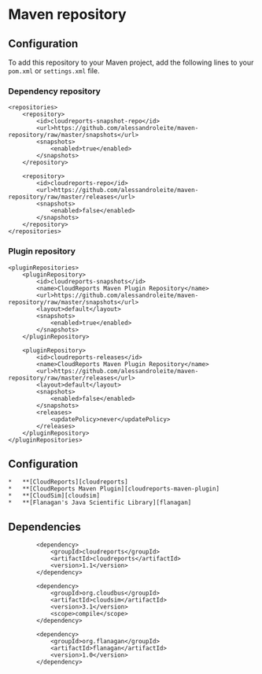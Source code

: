 Maven repository
================

Configuration
-------------

To add this repository to your Maven project, add the following lines to your `pom.xml` or `settings.xml` file.

### Dependency repository

	<repositories>
		<repository>
			<id>cloudreports-snapshot-repo</id>
			<url>https://github.com/alessandroleite/maven-repository/raw/master/snapshots</url>
			<snapshots>
				<enabled>true</enabled>
			</snapshots>
		</repository>

		<repository>
			<id>cloudreports-repo</id>
			<url>https://github.com/alessandroleite/maven-repository/raw/master/releases</url>
			<snapshots>
				<enabled>false</enabled>
			</snapshots>
		</repository>
	</repositories>
	
### Plugin repository

	<pluginRepositories>
		<pluginRepository>
			<id>cloudreports-snapshots</id>
			<name>CloudReports Maven Plugin Repository</name>
			<url>https://github.com/alessandroleite/maven-repository/raw/master/snapshots</url>
			<layout>default</layout>
			<snapshots>
				<enabled>true</enabled>
			</snapshots>
		</pluginRepository>

		<pluginRepository>
			<id>cloudreports-releases</id>
			<name>CloudReports Maven Plugin Repository</name>
			<url>https://github.com/alessandroleite/maven-repository/raw/master/releases</url>
			<layout>default</layout>
			<snapshots>
				<enabled>false</enabled>
			</snapshots>
			<releases>
				<updatePolicy>never</updatePolicy>
			</releases>
		</pluginRepository>
	</pluginRepositories>
	
	
Configuration
-------------

	*	**[CloudReports][cloudreports]
	*   **[CloudReports Maven Plugin][cloudreports-maven-plugin]
	*   **[CloudSim][cloudsim]
	*   **[Flanagan's Java Scientific Library][flanagan]


Dependencies
-------------

			<dependency>
				<groupId>cloudreports</groupId>
				<artifactId>cloudreports</artifactId>
				<version>1.1</version>				
			</dependency>
			
			<dependency>
				<groupId>org.cloudbus</groupId>
				<artifactId>cloudsim</artifactId>
				<version>3.1</version>
				<scope>compile</scope>
			</dependency>
			
			<dependency>
			    <groupId>org.flanagan</groupId>
			    <artifactId>flanagan</artifactId>
			    <version>1.0</version>
			</dependency>							
			
[cloudreports]:https://github.com/thiagotts/CloudReports/
[cloudreports-maven-plugin]:https://github.com/alessandroleite/cloudreports-maven-plugin
[cloudsim]:http://www.cloudbus.org/cloudsim/
[flanagan]:http://www.ee.ucl.ac.uk/~mflanaga/java/